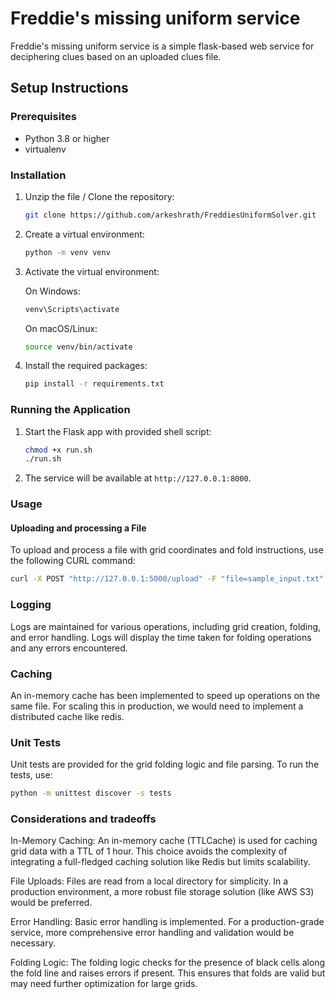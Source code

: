 # Freddie's missing uniform service

Freddie's missing uniform service is a simple flask-based web service for deciphering clues based on an uploaded clues file.

## Setup Instructions

### Prerequisites

- Python 3.8 or higher
- virtualenv

### Installation

1. Unzip the file / Clone the repository:
    ```sh
    git clone https://github.com/arkeshrath/FreddiesUniformSolver.git
    ```

2. Create a virtual environment:
    ```sh
    python -m venv venv
    ```

3. Activate the virtual environment:

    On Windows:
    ```sh
    venv\Scripts\activate
    ```

    On macOS/Linux:
    ```sh
    source venv/bin/activate
    ```

4. Install the required packages:
    ```sh
    pip install -r requirements.txt
    ```

### Running the Application

1. Start the Flask app with provided shell script:
    ```sh
   chmod +x run.sh
    ./run.sh
    ```

2. The service will be available at `http://127.0.0.1:8000`.

### Usage

#### Uploading and processing a File

To upload and process a file with grid coordinates and fold instructions, use the following CURL command:

```sh
curl -X POST "http://127.0.0.1:5000/upload" -F "file=sample_input.txt"
```

### Logging
Logs are maintained for various operations, including grid creation, folding, and error handling. Logs will display the time taken for folding operations and any errors encountered.

### Caching
An in-memory cache has been implemented to speed up operations on the same file. For scaling this in production, we would need to implement a distributed cache like redis.

### Unit Tests

Unit tests are provided for the grid folding logic and file parsing. To run the tests, use:
```sh
python -m unittest discover -s tests
```


### Considerations and tradeoffs

In-Memory Caching: An in-memory cache (TTLCache) is used for caching grid data with a TTL of 1 hour. This choice avoids the complexity of integrating a full-fledged caching solution like Redis but limits scalability.

File Uploads: Files are read from a local directory for simplicity. In a production environment, a more robust file storage solution (like AWS S3) would be preferred.

Error Handling: Basic error handling is implemented. For a production-grade service, more comprehensive error handling and validation would be necessary.

Folding Logic: The folding logic checks for the presence of black cells along the fold line and raises errors if present. This ensures that folds are valid but may need further optimization for large grids.

